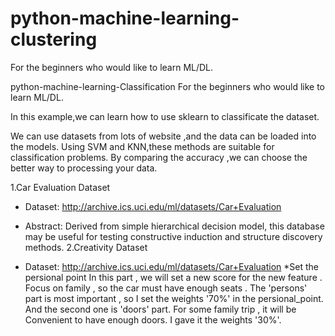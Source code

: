 # python-machine-learning-clustering
For the beginners who would like to learn ML/DL.

python-machine-learning-Classification
For the beginners who would like to learn ML/DL.

In this example,we can learn how to use sklearn to classificate the dataset.

We can use datasets from lots of website ,and the data can be loaded into the models. Using SVM and KNN,these methods are suitable for classification problems. By comparing the accuracy ,we can choose the better way to processing your data.

1.Car Evaluation Dataset

* Dataset: http://archive.ics.uci.edu/ml/datasets/Car+Evaluation
* Abstract: Derived from simple hierarchical decision model, this database may be useful for testing constructive induction and structure discovery methods.
2.Creativity Dataset

* Dataset: http://archive.ics.uci.edu/ml/datasets/Car+Evaluation
*Set the persional point In this part , we will set a new score for the new feature . Focus on family , so the car must have enough seats . The 'persons' part is most important , so I set the weights '70%' in the persional_point. And the second one is 'doors' part. For some family trip , it will be Convenient to have enough doors. I gave it the weights '30%'.
